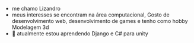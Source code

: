 - me chamo Lizandro
- meus interesses se encontram na área computacional,
  Gosto de desenvolvimento web, desenvolvimento de games e tenho como hobby
  Modelagem 3d
- 🌱 atualmente estou aprendendo Django e C# para unity

<!---
Linkzandro/Linkzandro is a ✨ special ✨ repository because its `README.md` (this file) appears on your GitHub profile.
You can click the Preview link to take a look at your changes.
--->
